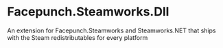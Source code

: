 # Facepunch.Steamworks.Dll
An extension for Facepunch.Steamworks and Steamworks.NET that ships with the Steam redistributables for every platform
